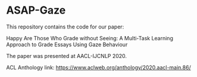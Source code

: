 # ASAP-Gaze
This repository contains the code for our paper:

Happy Are Those Who Grade without Seeing: A Multi-Task Learning Approach to Grade Essays Using Gaze Behaviour

The paper was presented at AACL-IJCNLP 2020.

ACL Anthology link: https://www.aclweb.org/anthology/2020.aacl-main.86/

